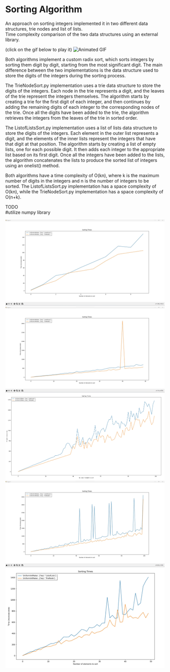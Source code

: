 # Sorting Algorithm 
An approach on sorting integers implemented it in two different data structures, trie nodes and list of lists.  
Time complexity comparison of the two data structures using an external library.

(click on the gif below to play it)
![Animated GIF](./screenshots/sorting.gif)

Both algorithms implement a custom radix sort, which sorts integers by sorting them digit by digit, starting from the most significant digit. The main difference between the two implementations is the data structure used to store the digits of the integers during the sorting process.  

The TrieNodeSort.py implementation uses a trie data structure to store the digits of the integers. Each node in the trie represents a digit, and the leaves of the trie represent the integers themselves. The algorithm starts by creating a trie for the first digit of each integer, and then continues by adding the remaining digits of each integer to the corresponding nodes of the trie. Once all the digits have been added to the trie, the algorithm retrieves the integers from the leaves of the trie in sorted order.  

The ListofListsSort.py implementation uses a list of lists data structure to store the digits of the integers. Each element in the outer list represents a digit, and the elements of the inner lists represent the integers that have that digit at that position. The algorithm starts by creating a list of empty lists, one for each possible digit. It then adds each integer to the appropriate list based on its first digit. Once all the integers have been added to the lists, the algorithm concatenates the lists to produce the sorted list of integers using an onelist() method.  

Both algorithms have a time complexity of O(kn), where k is the maximum number of digits in the integers and n is the number of integers to be sorted. The ListofListsSort.py implementation has a space complexity of O(kn), while the TrieNodeSort.py implementation has a space complexity of O(n+k).  

TODO  
#utilize numpy library  

![example](./screenshots/sc1.jpg)  
![example](./screenshots/sc2.jpg)  
![example](./screenshots/sc2a.jpg)  
![example](./screenshots/sc3.jpg)  
![example](./screenshots/sc3b.jpg)  
